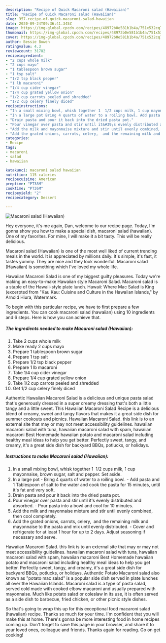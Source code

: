 ```yaml
---
description: "Recipe of Quick Macaroni salad (Hawaiian)"
title: "Recipe of Quick Macaroni salad (Hawaiian)"
slug: 357-recipe-of-quick-macaroni-salad-hawaiian
date: 2020-09-24T09:36:41.345Z
image: https://img-global.cpcdn.com/recipes/48972b0e581b1b4a/751x532cq70/macaroni-salad-hawaiian-recipe-main-photo.jpg
thumbnail: https://img-global.cpcdn.com/recipes/48972b0e581b1b4a/751x532cq70/macaroni-salad-hawaiian-recipe-main-photo.jpg
cover: https://img-global.cpcdn.com/recipes/48972b0e581b1b4a/751x532cq70/macaroni-salad-hawaiian-recipe-main-photo.jpg
author: Bessie Bowen
ratingvalue: 4.3
reviewcount: 31782
recipeingredient:
- "2 cups whole milk"
- "2 cups mayo"
- "1 tablespoon brown sugar"
- "1 tsp salt"
- "1/2 tsp black pepper"
- "1 lb macaroni"
- "1/4 cup cider vinegar"
- "1/4 cup grated yellow onion"
- "1/2 cup carrots peeled and shredded"
- "1/2 cup celery finely diced"
recipeinstructions:
- "In a small mixing bowl, whisk together 1  1/2 cups milk, 1 cup mayonnaise, brown sugar, salt and pepper. Set aside."
- "In a large pot Bring 4 quarts of water to a roiling bowl. Add pasta and 1 Tablespoon of salt to the water and cook the pasta for 15 minutes, until it&#39;s fat and very soft."
- "Drain pasta and pour it back into the dried pasta pot."
- "Pour vinegar over pasta and stir until it&#39;s evenly distributed and absorbed. Pour pasta into a bowl and cool for 10 minutes."
- "Add the milk and mayonnaise mixture and stir until evenly combined, then cool completely."
- "Add the grated onions, carrots, celery,  and the remaining milk and mayonnaise to the pasta and mix until evenly distributed. Cover and refrigerate for at least 1 hour for up to 2 days. Adjust seasoning if necessary and serve."
categories:
- Recipe
tags:
- macaroni
- salad
- hawaiian

katakunci: macaroni salad hawaiian 
nutrition: 115 calories
recipecuisine: American
preptime: "PT38M"
cooktime: "PT36M"
recipeyield: "2"
recipecategory: Dessert

---
```



![Macaroni salad (Hawaiian)](https://img-global.cpcdn.com/recipes/48972b0e581b1b4a/751x532cq70/macaroni-salad-hawaiian-recipe-main-photo.jpg)

Hey everyone, it's me again, Dan, welcome to our recipe page. Today, I'm gonna show you how to make a special dish, macaroni salad (hawaiian). One of my favorites. For mine, I will make it a bit tasty. This will be really delicious.

Macaroni salad (Hawaiian) is one of the most well liked of current trending meals in the world. It is appreciated by millions daily. It's simple, it's fast, it tastes yummy. They are nice and they look wonderful. Macaroni salad (Hawaiian) is something which I've loved my whole life.

Hawaiian Macaroni Salad is one of my biggest guilty pleasures. Today we&#39;re making an easy-to-make Hawaiian style Macaroni Salad. Macaroni salad is a staple of the Hawaii-style plate lunch. Hawaii: Where Mac Salad is King (excerpted from &#34;Kau Kau: Cuisine and Culture in the Hawaiian Islands,&#34; by Arnold Hiura, Watermark.


To begin with this particular recipe, we have to first prepare a few ingredients. You can cook macaroni salad (hawaiian) using 10 ingredients and 6 steps. Here is how you can achieve that.

<!--inarticleads1-->

##### The ingredients needed to make Macaroni salad (Hawaiian):

1. Take 2 cups whole milk
1. Make ready 2 cups mayo
1. Prepare 1 tablespoon brown sugar
1. Prepare 1 tsp salt
1. Prepare 1/2 tsp black pepper
1. Prepare 1 lb macaroni
1. Take 1/4 cup cider vinegar
1. Prepare 1/4 cup grated yellow onion
1. Take 1/2 cup carrots peeled and shredded
1. Get 1/2 cup celery finely diced


Authentic Hawaiian Macaroni Salad is a delicious and unique pasta salad that&#39;s generously dressed in a super creamy dressing that&#39;s both a little tangy and a little sweet. This Hawaiian Macaroni Salad Recipe is a delicious blend of creamy, sweet and tangy flavors that makes it a great side dish for summer cookouts and picnics. Hawaiian Macaroni Salad. this link is to an external site that may or may not meet accessibility guidelines. hawaiian macaroni salad with tuna, hawaiian macaroni salad with spam, hawaiian macaroni Best Homemade hawaiian potato and macaroni salad including healthy meal ideas to help you get better. Perfectly sweet, tangy, and creamy, it&#39;s a great side dish for backyard BBQs, potlucks, or holidays. 

<!--inarticleads2-->

##### Instructions to make Macaroni salad (Hawaiian):

1. In a small mixing bowl, whisk together 1  1/2 cups milk, 1 cup mayonnaise, brown sugar, salt and pepper. Set aside.
1. In a large pot - Bring 4 quarts of water to a roiling bowl. - Add pasta and 1 Tablespoon of salt to the water and cook the pasta for 15 minutes, until it&#39;s fat and very soft.
1. Drain pasta and pour it back into the dried pasta pot.
1. Pour vinegar over pasta and stir until it&#39;s evenly distributed and absorbed. - Pour pasta into a bowl and cool for 10 minutes.
1. Add the milk and mayonnaise mixture and stir until evenly combined, then cool completely.
1. Add the grated onions, carrots, celery,  and the remaining milk and mayonnaise to the pasta and mix until evenly distributed. - Cover and refrigerate for at least 1 hour for up to 2 days. Adjust seasoning if necessary and serve.


Hawaiian Macaroni Salad. this link is to an external site that may or may not meet accessibility guidelines. hawaiian macaroni salad with tuna, hawaiian macaroni salad with spam, hawaiian macaroni Best Homemade hawaiian potato and macaroni salad including healthy meal ideas to help you get better. Perfectly sweet, tangy, and creamy, it&#39;s a great side dish for backyard BBQs, potlucks, or holidays. Authentic Potato Macaroni salad also known as &#34;potato mac salad&#34; is a popular side dish served in plate lunches all over the Hawaiian Islands. Macaroni salad is a type of pasta salad, served cold made with cooked elbow macaroni and usually prepared with mayonnaise. Much like potato salad or coleslaw in its use, it is often served as a side dish to barbecue, fried chicken, or other picnic style dishes. 

So that's going to wrap this up for this exceptional food macaroni salad (hawaiian) recipe. Thanks so much for your time. I'm confident that you will make this at home. There's gonna be more interesting food in home recipes coming up. Don't forget to save this page in your browser, and share it to your loved ones, colleague and friends. Thanks again for reading. Go on get cooking!
